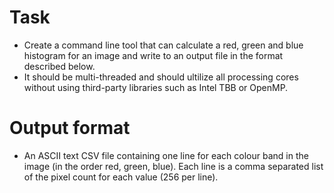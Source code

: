 # Task

- Create a command line tool that can calculate a red, green and blue histogram for an image and write to an output file in the format described below.
- It should be multi-threaded and should ultilize all processing cores without using third-party libraries such as Intel TBB or OpenMP.

# Output format

- An ASCII text CSV file containing one line for each colour band in the image (in the order red, green, blue). Each line is a comma separated list of the pixel count for each value (256 per line).
